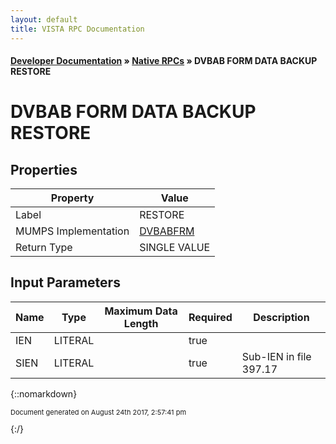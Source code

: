 ```yaml
---
layout: default
title: VISTA RPC Documentation
---
```


#### [Developer Documentation](../index) &#187; [Native RPCs](TableOfContents) &#187; DVBAB FORM DATA BACKUP RESTORE<br/>
# DVBAB FORM DATA BACKUP RESTORE



## Properties

Property | Value
--- | ---
Label | RESTORE
MUMPS Implementation | [DVBABFRM](http://code.osehra.org/dox/Routine_DVBABFRM_source.html)
Return Type | SINGLE VALUE


## Input Parameters

Name | Type | Maximum Data Length | Required | Description
--- | --- | --- | --- | ---
IEN | LITERAL |  | true | 
SIEN | LITERAL |  | true | Sub-IEN in file 397.17



{::nomarkdown} <br/><p style="font-size: 11px">Document generated on August 24th 2017, 2:57:41 pm</p>{:/}